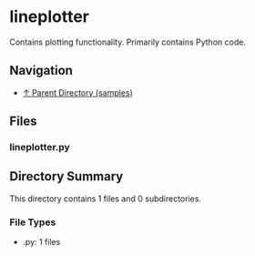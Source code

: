 # lineplotter

Contains plotting functionality. Primarily contains Python code.

## Navigation

* [↑ Parent Directory (samples)](../README.md)

## Files

### lineplotter.py




## Directory Summary

This directory contains 1 files and 0 subdirectories.

### File Types

* .py: 1 files
